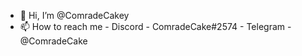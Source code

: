 - 👋 Hi, I’m @ComradeCakey
- 📫 How to reach me - Discord - ComradeCake#2574 - Telegram - @ComradeCake
